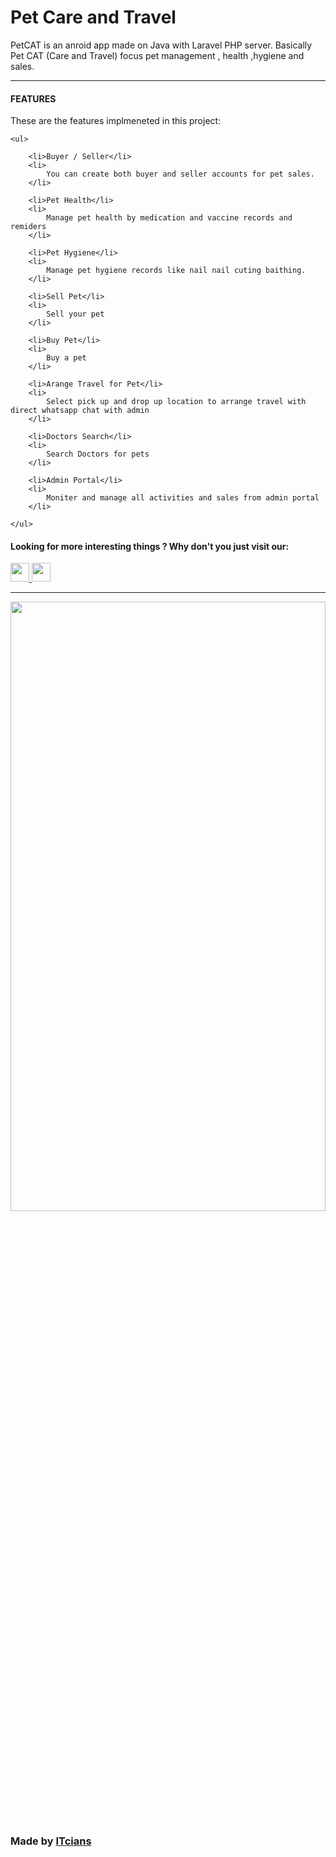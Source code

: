 <h1>Pet Care and Travel</h1>
<p>PetCAT is an anroid app made on Java with Laravel PHP server. Basically Pet CAT (Care and Travel) focus pet
        management , health ,hygiene and sales.</p>
<hr>
<h4>FEATURES</h4>
    <p>These are the features implmeneted in this project:</p>


    <ul>

        <li>Buyer / Seller</li>
        <li>
            You can create both buyer and seller accounts for pet sales.
        </li>

        <li>Pet Health</li>
        <li>
            Manage pet health by medication and vaccine records and remiders
        </li>

        <li>Pet Hygiene</li>
        <li>
            Manage pet hygiene records like nail nail cuting baithing.
        </li>

        <li>Sell Pet</li>
        <li>
            Sell your pet
        </li>

        <li>Buy Pet</li>
        <li>
            Buy a pet
        </li>

        <li>Arange Travel for Pet</li>
        <li>
            Select pick up and drop up location to arrange travel with direct whatsapp chat with admin
        </li>

        <li>Doctors Search</li>
        <li>
            Search Doctors for pets
        </li>

        <li>Admin Portal</li>
        <li>
            Moniter and manage all activities and sales from admin portal
        </li>

    </ul>
<h4>Looking for more interesting things ? Why don't you just visit our:</h4>
    <a href='https://facebook.com/itcianx'>
        <img src='https://cdn-icons-png.flaticon.com/512/5968/5968764.png' width="30" height="30">
    </a>
    <a href='https://www.youtube.com/channel/UCFuPSGbeycB4ZPAFhIYQfQA'>
        <img src='https://cdn-icons-png.flaticon.com/512/1384/1384060.png' width="30" height="30">
    </a>
    <hr>
    <img src='https://itcians.com/wp-content/uploads/2022/02/Logo-of-ITcians-01-scaled.jpg'
        style="width:100%;height:50%">
    <h3>Made by <a href='https://itcians.com'>ITcians</a></h3><br>
